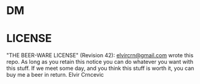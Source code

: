 # DM

# LICENSE

"THE BEER-WARE LICENSE" (Revision 42):
<elvircrn@gmail.com> wrote this repo.  As long as you retain this notice you
can do whatever you want with this stuff. If we meet some day, and you think
this stuff is worth it, you can buy me a beer in return.      Elvir Crncevic


